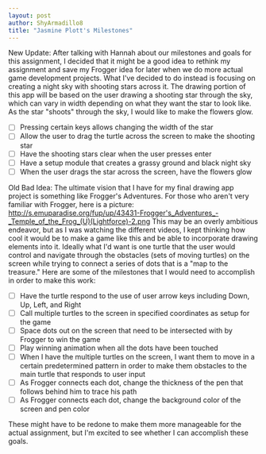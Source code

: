 ```yaml
---
layout: post
author: ShyArmadillo8
title: "Jasmine Plott's Milestones"
---
```

New Update:
After talking with Hannah about our milestones and goals for this assignment, I decided that it might be a good idea to rethink my assignment and save my Frogger idea for later when we do more actual game development projects.  What I've decided to do instead is focusing on creating a night sky with shooting stars across it.  The drawing portion of this app will be based on the user drawing a shooting star through the sky, which can vary in width depending on what they want the star to look like.  As the star "shoots" through the sky, I would like to make the flowers glow.

- [ ] Pressing certain keys allows changing the width of the star
- [ ] Allow the user to drag the turtle across the screen to make the shooting star
- [ ] Have the shooting stars clear when the user presses enter
- [ ] Have a setup module that creates a grassy ground and black night sky
- [ ] When the user drags the star across the screen, have the flowers glow

Old Bad Idea:
The ultimate vision that I have for my final drawing app project is something like Frogger's Adventures.  For those who aren't very familiar with Frogger, here is a picture: http://s.emuparadise.org/fup/up/43431-Frogger's_Adventures_-_Temple_of_the_Frog_(U)(Lightforce)-2.png This may be an overly ambitious endeavor, but as I was watching the different videos, I kept thinking how cool it would be to make a game like this and be able to incorporate drawing elements into it.  Ideally what I'd want is one turtle that the user would control and navigate through the obstacles (sets of moving turtles) on the screen while trying to connect a series of dots that is a "map to the treasure." Here are some of the milestones that I would need to accomplish in order to make this work:

- [ ] Have the turtle respond to the use of user arrow keys including Down, Up, Left, and Right
- [ ] Call multiple turtles to the screen in specified coordinates as setup for the game
- [ ] Space dots out on the screen that need to be intersected with by Frogger to win the game
- [ ] Play winning animation when all the dots have been touched
- [ ] When I have the multiple turtles on the screen, I want them to move in a certain predetermined pattern in order to make them obstacles
to the main turtle that responds to user input
- [ ] As Frogger connects each dot, change the thickness of the pen that follows behind him to trace his path 
- [ ] As Frogger connects each dot, change the background color of the screen and pen color

These might have to be redone to make them more manageable for the actual assignment, but I'm excited to see whether I can accomplish these goals.
